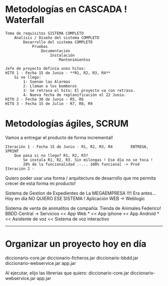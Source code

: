 # Metodologías en CASCADA ! Waterfall

    Toma de requisitos SISTEMA COMPLETO
        Analísis / Diseño del sistema COMPLETO
            Desarrollo del sistema COMPLETO
                Pruebas
                    Documentación   
                        Instalación
                            Mantenimientos

    Jefe de proyecto definía unos hitos:
    HITO 1 - Fecha 15 de Junio - **R1, R2, R3, R4**
        Si no llego: 
            1- Suenan las Alarmas
            2- Llaman a los bomberos
            3- Se retrasa el hito: El proyecto va con retraso. 
            4- Nueva fecha de replanificación el 22 Junio.
    HITO 2 - Fecha 30 de Junio - R5, R6
    HITO 3 - Fecha 15 de Julio - R7, R8, R9

# Metodologías ágiles, SCRUM

Vamos a entregar el producto de forma incremental!

    Iteración 1 - Fecha 15 de Junio - R1, R2, R3, R4        ENTREGA, SPRINT
        Que pasa si no llego? R1, R2, R3? 
            Se instala R1, R2, R3. Sin milongas ! Ese día no se toca !
            20% de la funcionalidad .-... 100% funcional -> Prod
    Iteración 2 - 

Quiero poder usar una forma / arquitectura de desarrollo que me permita crecer de esta forma mi producto!

Sistema de Gestíon de Expedientes de La MEGAEMPRESA !!!! Era antes... Hoy en día NO QUIERO ESE SISTEMA !
    Aplicación WEB -> Weblogic

Sistema de venta de animalitos de compañía: Tienda de Animales Federico!
    BBDD Central -> Servicios
                                                <<       App Web *
                                                <<       App iphone
                                                <<       App Android *
                                                <<       Asistente de voz 
                                                <<       Sistema de voz interactivo
                                                
                                                
---

# Organizar un proyecto hoy en día

diccionario-core.jar
diccionario-ficheros.jar
diccionario-bbdd.jar
diccionario-webservice.jar
app.jar

Al ejecutar, elijo las librerias que quiero:
    diccionario-core.jar
    diccionario-webservice.jar
    app.jar
